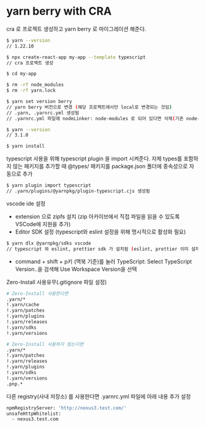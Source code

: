 # yarn berry with CRA

cra 로 프로젝트 생성하고 yarn berry 로 마이그레이션 해준다.

```sh
$ yarn --version
// 1.22.10

$ npx create-react-app my-app --template typescript
// cra 프로젝트 생성

$ cd my-app

$ rm -rf node_modules
$ rm -rf yarn.lock

$ yarn set version berry
// yarn berry 버전으로 변경 (해당 프로젝트에서만 local로 변경되는 것임)
// .yarn, .yarnrc.yml 생성됨
// .yarnrc.yml 파일에 nodeLinker: node-modules 로 되어 있다면 삭제(기존 node-modules 방식으로 관리됨)

$ yarn --version
// 3.1.0

$ yarn install
```

typescript 사용을 위해 typescript plugin 을 import 시켜준다.
자체 types를 포함하지 않는 패키지를 추가할 때 @types/ 패키지를 package.json 폴더에 종속성으로 자동으로 추가

```sh
$ yarn plugin import typescript
// .yarn/plugins/@yarnpkg/plugin-typescript.cjs 생성됨
```

vscode ide 설정
- extension 으로 zipfs 설치 (zip 아카이브에서 직접 파일을 읽을 수 있도록 VSCode에 지원을 추가)
- Editor SDK 설정 (typescript와 eslint 설정을 위해 명시적으로 활성화 필요)

```sh
$ yarn dlx @yarnpkg/sdks vscode
// typescript 와 eslint, prettier sdk 가 설치됨 (eslint, prettier 이미 설치 되어 있어야 설치됨)
```

- command + shift + p키 (맥북 기준)를 눌러 TypeScript: Select TypeScript Version..을 검색해 Use Workspace Version을 선택

Zero-Install 사용유무(.gitignore 파일 설정)

```sh
# Zero-Install 사용한다면
.yarn/*
!.yarn/cache
!.yarn/patches
!.yarn/plugins
!.yarn/releases
!.yarn/sdks
!.yarn/versions

# Zero-Install 사용하지 않는다면
.yarn/*
!.yarn/patches
!.yarn/releases
!.yarn/plugins
!.yarn/sdks
!.yarn/versions
.pnp.*
```

다른 registry(사내 저장소) 를 사용한다면 .yarnrc.yml 파일에 아래 내용 추가 설정

```sh
npmRegistryServer: 'http://nexus3.test.com/'
unsafeHttpWhitelist: 
  - nexus3.test.com
```
